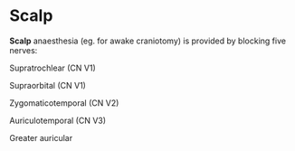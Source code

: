 ---
---
# Scalp

**Scalp** anaesthesia (eg. for awake craniotomy) is provided by blocking
five nerves:

Supratrochlear (CN V1)

Supraorbital (CN V1)

Zygomaticotemporal (CN V2)

Auriculotemporal (CN V3)

Greater auricular
